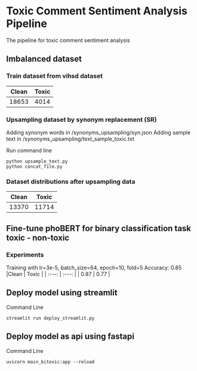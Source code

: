 # Toxic Comment Sentiment Analysis Pipeline
The pipeline for toxic comment sentiment analysis

## Imbalanced dataset

### Train dataset from vihsd dataset 
|Clean  | Toxic |
| :---: | :---: |
| 18653| 4014  |

### Upsampling dataset by synonym replacement (SR)
Adding synonym words in /synonyms_upsampling/syn.json
Adding sample text in /synonyms_upsampling/text_sample_toxic.txt

Run command line 
```
python upsample_text.py
python concat_file.py
```
### Dataset distributions after upsampling data 
|Clean  | Toxic |
| :---: | :---: |
| 13370| 11714  |

## Fine-tune phoBERT for binary classification task toxic - non-toxic 
### Experiments
Training with lr=3e-5, batch_size=64, epoch=10, fold=5
Accuracy: 0.85
|Clean  | Toxic |
| :---: | :---: |
| 0.87 | 0.77 |

## Deploy model using streamlit
Command Line 
```
streamlit run deploy_streamlit.py
```

## Deploy model as api using fastapi 
Command Line 
```
uvicorn main_bitoxic:app --reload   
```
